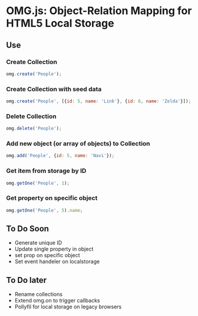 # OMG.js: Object-Relation Mapping for HTML5 Local Storage

## Use
### Create Collection
```javascript
omg.create('People');
```

### Create Collection with seed data
```javascript
omg.create('People', [{id: 5, name: 'Link'}, {id: 6, name: 'Zelda'}]);
```

### Delete Collection 
```javascript
omg.delete('People');
```

### Add new object (or array of objects) to Collection
```javascript
omg.add('People', {id: 5, name: 'Navi'});
```

### Get item from storage by ID
```javascript
omg.getOne('People', 1);
```

### Get property on specific object
```javascript
omg.getOne('People', 5).name;
```

## To Do Soon
- Generate unique ID
- Update single property in object
- set prop on specific object
- Set event handeler on localstorage

## To Do later
- Rename collections
- Extend omg.on to trigger callbacks
- Pollyfil for local storage on legacy browsers 